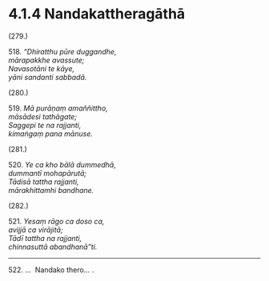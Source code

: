 

# 4.1.4 Nandakattheragāthā




(279.)

518\. _“Dhiratthu pūre duggandhe,_  
_mārapakkhe avassute;_  
_Navasotāni te kāye,_  
_yāni sandanti sabbadā._  


(280.)

519\. _Mā purāṇaṃ amaññittho,_  
_māsādesi tathāgate;_  
_Saggepi te na rajjanti,_  
_kimaṅgaṃ pana mānuse._  


(281.)

520\. _Ye ca kho bālā dummedhā,_  
_dummantī mohapārutā;_  
_Tādisā tattha rajjanti,_  
_mārakhittamhi bandhane._  


(282.)

521\. _Yesaṃ rāgo ca doso ca,_  
_avijjā ca virājitā;_  
_Tādī tattha na rajjanti,_  
_chinnasuttā abandhanā”ti._  


---

522\. …  Nandako thero… .






